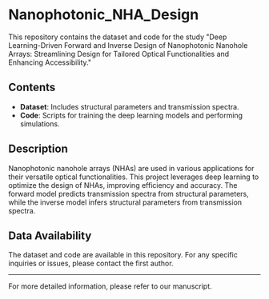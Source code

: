 # Nanophotonic_NHA_Design

This repository contains the dataset and code for the study "Deep Learning-Driven Forward and Inverse Design of Nanophotonic Nanohole Arrays: Streamlining Design for Tailored Optical Functionalities and Enhancing Accessibility." 

## Contents

- **Dataset**: Includes structural parameters and transmission spectra.
- **Code**: Scripts for training the deep learning models and performing simulations.

## Description

Nanophotonic nanohole arrays (NHAs) are used in various applications for their versatile optical functionalities. This project leverages deep learning to optimize the design of NHAs, improving efficiency and accuracy. The forward model predicts transmission spectra from structural parameters, while the inverse model infers structural parameters from transmission spectra.


## Data Availability

The dataset and code are available in this repository. For any specific inquiries or issues, please contact the first author.


---

For more detailed information, please refer to our manuscript.

